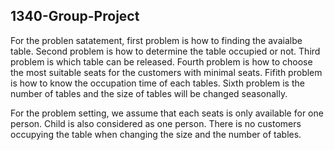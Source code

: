 ## 1340-Group-Project

For the problen satatement, first problem is how to finding the avaialbe table. Second problem is how to determine the table occupied or not. Third problem is which table can be released. Fourth problem is how to choose the most suitable seats for the customers with minimal seats. Fifith problem is how to know the occupation time of each tables. Sixth problem is the number of tables and the size of tables will be changed seasonally. 

For the problem setting, we assume that each seats is only available for one person. Child is also considered as one person. There is no customers occupying the table when changing the size and the number of tables.
